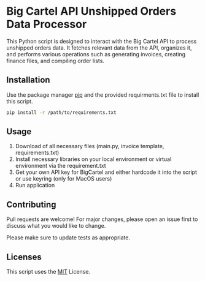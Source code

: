 # Big Cartel API Unshipped Orders Data Processor

This Python script is designed to interact with the Big Cartel API to process unshipped orders data. It fetches relevant data from the API, organizes it, and performs various operations such as generating invoices, creating finance files, and compiling order lists.

## Installation

Use the package manager [pip](https://pip.pypa.io/en/stable/) and the provided requirments.txt file to install this script.

```bash
pip install -r /path/to/requirements.txt
`````

## Usage

1. Download of all necessary files (main.py, invoice template, requirements.txt)
2. Install necessary libraries on your local environment or virtual environment via the requirement.txt
3. Get your own API key for BigCartel and either hardcode it into the script or use keyring (only for MacOS users)
4. Run application

## Contributing

Pull requests are welcome! For major changes, please open an issue first
to discuss what you would like to change.

Please make sure to update tests as appropriate.

## Licenses
This script uses the [MIT](https://choosealicense.com/licenses/mit/) License.
